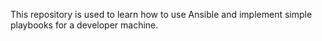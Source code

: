 This repository is used to learn how to use Ansible and implement simple playbooks for a developer machine.